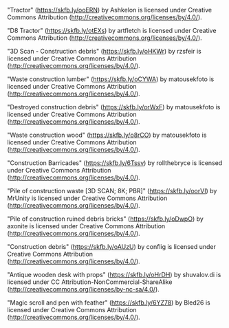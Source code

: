 "Tractor" (https://skfb.ly/ooERN) by Ashkelon is licensed under Creative Commons Attribution (http://creativecommons.org/licenses/by/4.0/).

"D8 Tractor" (https://skfb.ly/otEXs) by artfletch is licensed under Creative Commons Attribution (http://creativecommons.org/licenses/by/4.0/).

"3D Scan - Construction debris" (https://skfb.ly/oHKWr) by rzsfeir is licensed under Creative Commons Attribution (http://creativecommons.org/licenses/by/4.0/).

"Waste construction lumber" (https://skfb.ly/oCYWA) by matousekfoto is licensed under Creative Commons Attribution (http://creativecommons.org/licenses/by/4.0/).

"Destroyed construction debris" (https://skfb.ly/orWxF) by matousekfoto is licensed under Creative Commons Attribution (http://creativecommons.org/licenses/by/4.0/).

"Waste construction wood" (https://skfb.ly/o8rCO) by matousekfoto is licensed under Creative Commons Attribution (http://creativecommons.org/licenses/by/4.0/).

"Construction Barricades" (https://skfb.ly/6Tssv) by rollthebryce is licensed under Creative Commons Attribution (http://creativecommons.org/licenses/by/4.0/).

"Pile of construction waste [3D SCAN; 8K; PBR]" (https://skfb.ly/oorVI) by MrUnity is licensed under Creative Commons Attribution (http://creativecommons.org/licenses/by/4.0/).

"Pile of construction ruined debris bricks" (https://skfb.ly/oDwpO) by axonite is licensed under Creative Commons Attribution (http://creativecommons.org/licenses/by/4.0/).

"Construction debris" (https://skfb.ly/oAUzU) by conflig is licensed under Creative Commons Attribution (http://creativecommons.org/licenses/by/4.0/).

"Antique wooden desk with props" (https://skfb.ly/oHrDH) by shuvalov.di is licensed under CC Attribution-NonCommercial-ShareAlike (http://creativecommons.org/licenses/by-nc-sa/4.0/).

"Magic scroll and pen with feather" (https://skfb.ly/6YZ78) by Bled26 is licensed under Creative Commons Attribution (http://creativecommons.org/licenses/by/4.0/).
